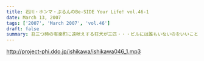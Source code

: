 ```yaml
---
title: 石川・ホンマ・ぶるんのBe-SIDE Your Life! vol.46-1
date: March 13, 2007
tags: ['2007', 'March 2007', 'vol.46']
draft: false
summary: 丑三つ時の有楽町に遠吠えする狂犬が三匹・・・ビルには誰もいないのをいいことに叫ぶ！吠える！そして、ぶるんぶるんの「メジャー昇格」が今春にはあるらしい。球春到来であります。来週はパリーグの初戦を終えての収録になりますよ！NAMAE
---
```


http://project-phi.ddo.jp/ishikawa/ishikawa046_1.mp3